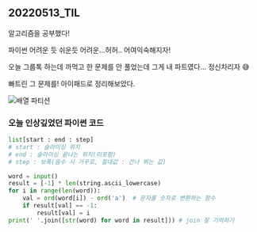 ## 20220513_TIL

알고리즘을 공부했다!

파이썬 어려운 듯 쉬운듯 어려운...허허.. 어여익숙해지자!

오늘 그룹톡 하는데 까먹고 한 문제를 안 풀었는데 그게 내 파트였다... 정신차리자 😅

빠트린 그 문제를! 아이패드로 정리해보았다.

![배열 파티션](https://user-images.githubusercontent.com/17975647/168281704-da971374-761b-45bd-908f-1e2ff90a4748.jpg)



### 오늘 인상깊었던 파이썬 코드

```python
list[start : end : step]
# start : 슬라이싱 위치
# end : 슬라이싱 끝나는 위치(미포함)
# step : 보폭(음수 시 거꾸로, 절대값 : 건너 뛰는 값)
```



```python
word = input()
result = [-1] * len(string.ascii_lowercase)
for i in range(len(word)):
    val = ord(word[i]) - ord('a')  # 문자를 숫자로 변환하는 함수
    if result[val] == -1:
        result[val] = i
print(' '.join([str(word) for word in result])) # join 잘 기억하기
```

